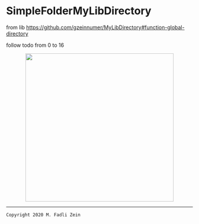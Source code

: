 # SimpleFolderMyLibDirectory
 from lib https://github.com/gzeinnumer/MyLibDirectory#function-global-directory

follow todo from 0 to 16

<p align="center">
  <img src="https://bordencom.com/wp-content/uploads/2016/03/Do-You-Have-Permission.png" width="400"/>
</p>

---

```
Copyright 2020 M. Fadli Zein
```